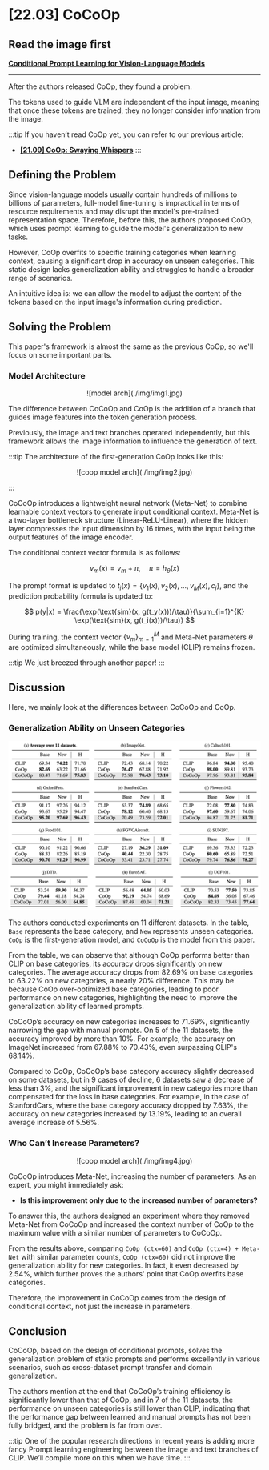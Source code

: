 # [22.03] CoCoOp

## Read the image first

[**Conditional Prompt Learning for Vision-Language Models**](https://arxiv.org/abs/2203.05557)

---

After the authors released CoOp, they found a problem.

The tokens used to guide VLM are independent of the input image, meaning that once these tokens are trained, they no longer consider information from the image.

:::tip
If you haven’t read CoOp yet, you can refer to our previous article:

- [**[21.09] CoOp: Swaying Whispers**](../2109-coop/index.md)
  :::

## Defining the Problem

Since vision-language models usually contain hundreds of millions to billions of parameters, full-model fine-tuning is impractical in terms of resource requirements and may disrupt the model's pre-trained representation space. Therefore, before this, the authors proposed CoOp, which uses prompt learning to guide the model's generalization to new tasks.

However, CoOp overfits to specific training categories when learning context, causing a significant drop in accuracy on unseen categories. This static design lacks generalization ability and struggles to handle a broader range of scenarios.

An intuitive idea is: we can allow the model to adjust the content of the tokens based on the input image's information during prediction.

## Solving the Problem

This paper's framework is almost the same as the previous CoOp, so we'll focus on some important parts.

### Model Architecture

<div align="center">
<figure style={{"width": "80%"}}>
![model arch](./img/img1.jpg)
</figure>
</div>

The difference between CoCoOp and CoOp is the addition of a branch that guides image features into the token generation process.

Previously, the image and text branches operated independently, but this framework allows the image information to influence the generation of text.

:::tip
The architecture of the first-generation CoOp looks like this:

<div align="center">
<figure style={{"width": "80%"}}>
![coop model arch](./img/img2.jpg)
</figure>
</div>

:::

CoCoOp introduces a lightweight neural network (Meta-Net) to combine learnable context vectors to generate input conditional context. Meta-Net is a two-layer bottleneck structure (Linear-ReLU-Linear), where the hidden layer compresses the input dimension by 16 times, with the input being the output features of the image encoder.

The conditional context vector formula is as follows:

$$
v_m(x) = v_m + \pi, \quad \pi = h_\theta(x)
$$

The prompt format is updated to $t_i(x) = \{v_1(x), v_2(x), ..., v_M(x), c_i\}$, and the prediction probability formula is updated to:

$$
p(y|x) = \frac{\exp(\text{sim}(x, g(t_y(x)))/\tau)}{\sum_{i=1}^{K} \exp(\text{sim}(x, g(t_i(x)))/\tau)}
$$

During training, the context vector $\{v_m\}_{m=1}^M$ and Meta-Net parameters $\theta$ are optimized simultaneously, while the base model (CLIP) remains frozen.

:::tip
We just breezed through another paper!
:::

## Discussion

Here, we mainly look at the differences between CoCoOp and CoOp.

### Generalization Ability on Unseen Categories

![generalization](./img/img3.jpg)

The authors conducted experiments on 11 different datasets. In the table, `Base` represents the base category, and `New` represents unseen categories. `CoOp` is the first-generation model, and `CoCoOp` is the model from this paper.

From the table, we can observe that although CoOp performs better than CLIP on base categories, its accuracy drops significantly on new categories. The average accuracy drops from 82.69% on base categories to 63.22% on new categories, a nearly 20% difference. This may be because CoOp over-optimized base categories, leading to poor performance on new categories, highlighting the need to improve the generalization ability of learned prompts.

CoCoOp’s accuracy on new categories increases to 71.69%, significantly narrowing the gap with manual prompts. On 5 of the 11 datasets, the accuracy improved by more than 10%. For example, the accuracy on ImageNet increased from 67.88% to 70.43%, even surpassing CLIP's 68.14%.

Compared to CoOp, CoCoOp’s base category accuracy slightly decreased on some datasets, but in 9 cases of decline, 6 datasets saw a decrease of less than 3%, and the significant improvement in new categories more than compensated for the loss in base categories. For example, in the case of StanfordCars, where the base category accuracy dropped by 7.63%, the accuracy on new categories increased by 13.19%, leading to an overall average increase of 5.56%.

### Who Can’t Increase Parameters?

<div align="center">
<figure style={{"width": "70%"}}>
![coop model arch](./img/img4.jpg)
</figure>
</div>

CoCoOp introduces Meta-Net, increasing the number of parameters. As an expert, you might immediately ask:

- **Is this improvement only due to the increased number of parameters?**

To answer this, the authors designed an experiment where they removed Meta-Net from CoCoOp and increased the context number of CoOp to the maximum value with a similar number of parameters to CoCoOp.

From the results above, comparing `CoOp (ctx=60)` and `CoOp (ctx=4) + Meta-Net` with similar parameter counts, `CoOp (ctx=60)` did not improve the generalization ability for new categories. In fact, it even decreased by 2.54%, which further proves the authors' point that CoOp overfits base categories.

Therefore, the improvement in CoCoOp comes from the design of conditional context, not just the increase in parameters.

## Conclusion

CoCoOp, based on the design of conditional prompts, solves the generalization problem of static prompts and performs excellently in various scenarios, such as cross-dataset prompt transfer and domain generalization.

The authors mention at the end that CoCoOp’s training efficiency is significantly lower than that of CoOp, and in 7 of the 11 datasets, the performance on unseen categories is still lower than CLIP, indicating that the performance gap between learned and manual prompts has not been fully bridged, and the problem is far from over.

:::tip
One of the popular research directions in recent years is adding more fancy Prompt learning engineering between the image and text branches of CLIP. We’ll compile more on this when we have time.
:::
